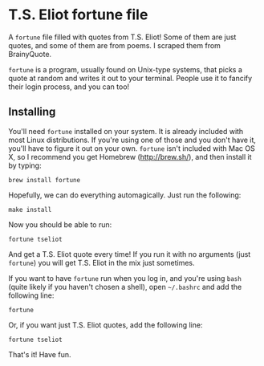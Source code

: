 T.S. Eliot fortune file
=======================

A `fortune` file filled with quotes from T.S. Eliot! Some of them are just quotes, and some of them are from poems. I scraped them from BrainyQuote.

`fortune` is a program, usually found on Unix-type systems, that picks a quote at random and writes it out to your terminal. People use it to fancify their login process, and you can too!


Installing
----------

You'll need `fortune` installed on your system. It is already included with most Linux distributions. If you're using one of those and you don't have it, you'll have to figure it out on your own. `fortune` isn't included with Mac OS X, so I recommend you get Homebrew (http://brew.sh/), and then install it by typing:

    brew install fortune

Hopefully, we can do everything automagically. Just run the following:

    make install

Now you should be able to run:

    fortune tseliot

And get a T.S. Eliot quote every time! If you run it with no arguments (just `fortune`) you will get T.S. Eliot in the mix just sometimes.

If you want to have `fortune` run when you log in, and you're using `bash` (quite likely if you haven't chosen a shell), open `~/.bashrc` and add the following line:

    fortune

Or, if you want just T.S. Eliot quotes, add the following line:

    fortune tseliot

That's it! Have fun.
